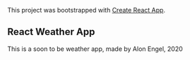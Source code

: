 This project was bootstrapped with [Create React App](https://github.com/facebook/create-react-app).

## React Weather App
This is a soon to be weather app, made by Alon Engel, 2020